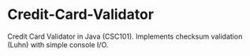# Credit-Card-Validator
Credit Card Validator in Java (CSC101). Implements checksum validation (Luhn) with simple console I/O.
